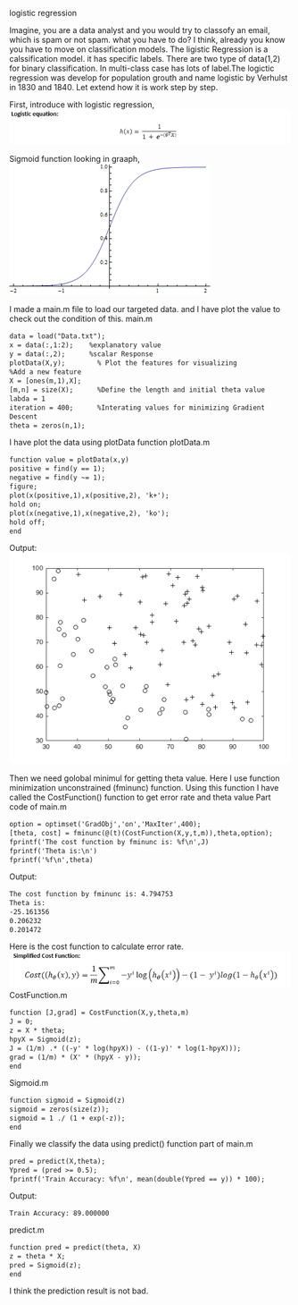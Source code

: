 logistic regression

Imagine, you are a data analyst and you would try to classofy an email, which is spam or not spam. what you have to do? I think, already you know you have to move on classification models. The ligistic Regression is a calssification model. it has specific labels. There are two type of data(1,2) for binary classification. In multi-class case has lots of label.The logictic regression was develop for population grouth and name logistic by Verhulst in 1830 and 1840. Let extend how it is work step by step.

First, introduce with logistic regression,
![Logistic Equation](https://github.com/jacknayem/MachineLearning/blob/Logistic-Regression/images/LogisticRegression.PNG)

Sigmoid function looking in graaph,
![Logistic Grap](https://github.com/jacknayem/MachineLearning/blob/Logistic-Regression/images/sigmoidFunction.png)

I made a main.m file to load our targeted data. and I have plot the value to check out the condition of this.
main.m
```
data = load("Data.txt");
x = data(:,1:2);    %explanatory value
y = data(:,2);      %scalar Response
plotData(X,y);        % Plot the features for visualizing
%Add a new feature
X = [ones(m,1),X];
[m,n] = size(X);      %Define the length and initial theta value
labda = 1
iteration = 400;      %Interating values for minimizing Gradient Descent
theta = zeros(n,1);
```

I have plot the data using plotData function
plotData.m
```
function value = plotData(x,y)
positive = find(y == 1);
negative = find(y ~= 1);
figure;
plot(x(positive,1),x(positive,2), 'k+');
hold on;
plot(x(negative,1),x(negative,2), 'ko');
hold off;
end
```
Output:
![Plot Data](https://github.com/jacknayem/MachineLearning/blob/Logistic-Regression/images/potData.png)

Then we need golobal minimul for getting theta value. Here I use function minimization unconstrained (fminunc) function. Using this function I have called the CostFunction() function to get error rate and theta value
Part code of main.m
```
option = optimset('GradObj','on','MaxIter',400);
[theta, cost] = fminunc(@(t)(CostFunction(X,y,t,m)),theta,option);
fprintf('The cost function by fminunc is: %f\n',J)
fprintf('Theta is:\n')
fprintf('%f\n',theta)
```
Output:
```
The cost function by fminunc is: 4.794753
Theta is:
-25.161356
0.206232
0.201472
```
Here is the cost function to calculate error rate.
![](https://github.com/jacknayem/MachineLearning/blob/Logistic-Regression/images/CostFunction.PNG)
CostFunction.m
```
function [J,grad] = CostFunction(X,y,theta,m)
J = 0;
z = X * theta;
hpyX = Sigmoid(z);
J = (1/m) .* ((-y' * log(hpyX)) - ((1-y)' * log(1-hpyX)));
grad = (1/m) * (X' * (hpyX - y));
end
```
Sigmoid.m
```
function sigmoid = Sigmoid(z)
sigmoid = zeros(size(z));
sigmoid = 1 ./ (1 + exp(-z));
end
```
Finally we classify the data using predict() function
part of main.m
```
pred = predict(X,theta);
Ypred = (pred >= 0.5);
fprintf('Train Accuracy: %f\n', mean(double(Ypred == y)) * 100);
```
Output:
```
Train Accuracy: 89.000000
```
predict.m
```
function pred = predict(theta, X)
z = theta * X;
pred = Sigmoid(z);
end
```
I think the prediction result is not bad.
